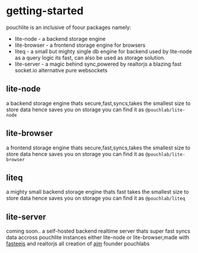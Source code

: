 # getting-started
pouchlite is an inclusive of foour packages namely:
 * lite-node - a backend storage engine
 * lite-browser - a frontend storage engine for browsers
 * liteq  - a small but mighty single db engine for backend used by lite-node as a query logic its fast, can also be used as storage solution.
 * lite-server - a magic behind sync,powered by realtorjs a blazing fast socket.io alternative pure websockets
## lite-node
a backend storage engine thats secure,fast,syncs,takes the smallest size to store data hence saves you on storage
you can find it as
 `@pouchlab/lite-node `

## lite-browser
a frontend storage engine thats secure,fast,syncs,takes the smallest size to store data hence saves you on storage
you can find it as
 `@pouchlab/lite-browser `
 ## liteq
a mighty small  backend storage engine thats fast takes the smallest size to store data hence saves you on storage
you can find it as
 `@pouchlab/liteq`
 ## lite-server
 coming soon..
 a self-hosted  backend realtime server thats super fast syncs data accross pouchlite instances either lite-node or lite-browser,made with [fasteejs](https://fasteejs.top) and realtorjs all creation of [ajm](https://x.com/ajm_ke) founder pouchlabs

